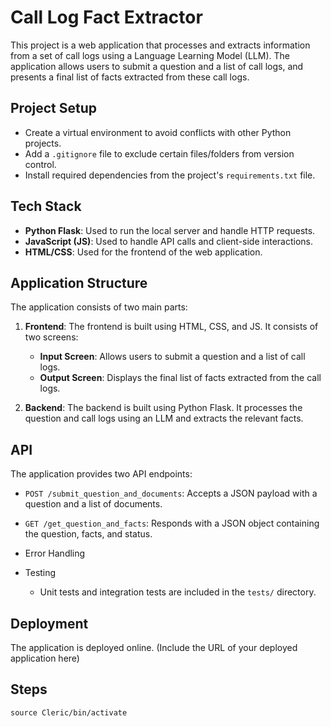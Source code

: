 # Call Log Fact Extractor

This project is a web application that processes and extracts information from a set of call logs using a Language Learning Model (LLM). The application allows users to submit a question and a list of call logs, and presents a final list of facts extracted from these call logs.

## Project Setup

- Create a virtual environment to avoid conflicts with other Python projects.
- Add a `.gitignore` file to exclude certain files/folders from version control.
- Install required dependencies from the project's `requirements.txt` file.

## Tech Stack

- **Python Flask**: Used to run the local server and handle HTTP requests.
- **JavaScript (JS)**: Used to handle API calls and client-side interactions.
- **HTML/CSS**: Used for the frontend of the web application.

## Application Structure

The application consists of two main parts:

1. **Frontend**: The frontend is built using HTML, CSS, and JS. It consists of two screens:
    - **Input Screen**: Allows users to submit a question and a list of call logs.
    - **Output Screen**: Displays the final list of facts extracted from the call logs.

2. **Backend**: The backend is built using Python Flask. It processes the question and call logs using an LLM and extracts the relevant facts.

## API

The application provides two API endpoints:

- `POST /submit_question_and_documents`: Accepts a JSON payload with a question and a list of documents.
- `GET /get_question_and_facts`: Responds with a JSON object containing the question, facts, and status.

- Error Handling
- Testing
    - Unit tests and integration tests are included in the `tests/` directory.

## Deployment

The application is deployed online. (Include the URL of your deployed application here)



## Steps
``` source Cleric/bin/activate ```
